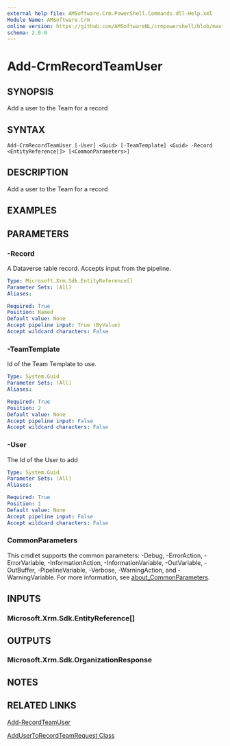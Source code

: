```yaml
---
external help file: AMSoftware.Crm.PowerShell.Commands.dll-Help.xml
Module Name: AMSoftware.Crm
online version: https://github.com/AMSoftwareNL/crmpowershell/blob/master/docs/Add-RecordTeamUser.md
schema: 2.0.0
---
```


# Add-CrmRecordTeamUser

## SYNOPSIS
Add a user to the Team for a record

## SYNTAX

```
Add-CrmRecordTeamUser [-User] <Guid> [-TeamTemplate] <Guid> -Record <EntityReference[]> [<CommonParameters>]
```

## DESCRIPTION
Add a user to the Team for a record

## EXAMPLES

## PARAMETERS

### -Record
A Dataverse table record. Accepts input from the pipeline.

```yaml
Type: Microsoft.Xrm.Sdk.EntityReference[]
Parameter Sets: (All)
Aliases:

Required: True
Position: Named
Default value: None
Accept pipeline input: True (ByValue)
Accept wildcard characters: False
```

### -TeamTemplate
Id of the Team Template to use.

```yaml
Type: System.Guid
Parameter Sets: (All)
Aliases:

Required: True
Position: 2
Default value: None
Accept pipeline input: False
Accept wildcard characters: False
```

### -User
The Id of the User to add

```yaml
Type: System.Guid
Parameter Sets: (All)
Aliases:

Required: True
Position: 1
Default value: None
Accept pipeline input: False
Accept wildcard characters: False
```

### CommonParameters
This cmdlet supports the common parameters: -Debug, -ErrorAction, -ErrorVariable, -InformationAction, -InformationVariable, -OutVariable, -OutBuffer, -PipelineVariable, -Verbose, -WarningAction, and -WarningVariable. For more information, see [about_CommonParameters](http://go.microsoft.com/fwlink/?LinkID=113216).

## INPUTS

### Microsoft.Xrm.Sdk.EntityReference[]

## OUTPUTS

### Microsoft.Xrm.Sdk.OrganizationResponse

## NOTES

## RELATED LINKS

[Add-RecordTeamUser](Add-RecordTeamUser.md)

[AddUserToRecordTeamRequest Class](https://docs.microsoft.com/en-us/dotnet/api/microsoft.crm.sdk.messages.addusertorecordteamrequest)
